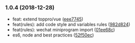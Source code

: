 ## <small>1.0.4 (2018-12-28)</small>

* feat: extend toppro/vue ([eee7745](https://github.com/topproio/eslint-config-toppro/commit/eee7745))
* feat(rules): add code style and variables rules ([982d824](https://github.com/topproio/eslint-config-toppro/commit/982d824))
* feat(rules): wechat miniprogram import ([01ee68c](https://github.com/topproio/eslint-config-toppro/commit/01ee68c))
* es6, node and best practices ([52f50ec](https://github.com/topproio/eslint-config-toppro/commit/52f50ec))




